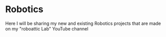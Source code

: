 # Robotics
Here I will be sharing my new and existing Robotics projects that are made on my "roboattic Lab" YouTube channel 
